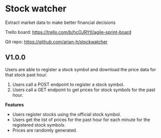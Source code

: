 # Stock watcher
Extract market data to make better financial decisions

Trello board: https://trello.com/b/hcOJRYtI/agile-sprint-board

Git repo: https://github.com/arian-h/stockwatcher

## V1.0.0
Users
are able to register a stock symbol and download the price data for that stock past hour. 
1. Users call a POST endpoint to register a stock symbol.
2. Users call a GET endpoint to get prices for stock symbols for the past hour. 

**Features**
* Users register stocks using the official stock symbol.
* Users get the list of prices for the past hour for each minute for the registered stock symbols.
* Prices are randomly generated.

